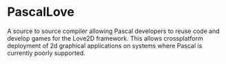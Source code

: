 # PascalLove
A source to source compiler allowing Pascal developers to reuse code and develop games for the Love2D framework. This allows crossplatform deployment of 2d graphical applications on systems where Pascal is currently poorly supported.
